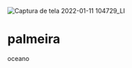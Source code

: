 ![Captura de tela 2022-01-11 104729_LI](https://user-images.githubusercontent.com/81639067/161617199-5742a075-0a35-4794-9212-fdfe31ed8ba1.jpg)
# palmeira
oceano
